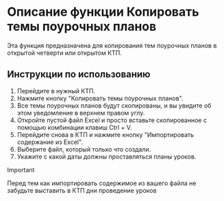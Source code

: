 # Описание функции Копировать темы поурочных планов

Эта функция предназначена для копирования тем поурочных планов в открытой четверти или открытом КТП. 

## Инструкции по использованию

1. Перейдите в нужный КТП.
2. Нажмите кнопку "Копировать темы поурочных планов".
3. Все темы поурочных планов будут скопированы, и вы увидите об этом уведомление в верхнем правом углу.
4. Откройте пустой файл Excel и просто вставьте скопированное с помощью комбинации клавиш Ctrl + V.
5. Перейдите снова в КТП и нажмите кнопку "Импортировать содержание из Excel".
6. Выберите файл, который только что создали.
7. Укажите с какой даты должны проставляться планы уроков.



> [!IMPORTANT]
> Перед тем как импортировать содержимое из вашего файла не забудьте выставить в КТП дни проведение уроков
